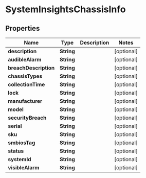 

# SystemInsightsChassisInfo


## Properties

| Name | Type | Description | Notes |
|------------ | ------------- | ------------- | -------------|
|**description** | **String** |  |  [optional] |
|**audibleAlarm** | **String** |  |  [optional] |
|**breachDescription** | **String** |  |  [optional] |
|**chassisTypes** | **String** |  |  [optional] |
|**collectionTime** | **String** |  |  [optional] |
|**lock** | **String** |  |  [optional] |
|**manufacturer** | **String** |  |  [optional] |
|**model** | **String** |  |  [optional] |
|**securityBreach** | **String** |  |  [optional] |
|**serial** | **String** |  |  [optional] |
|**sku** | **String** |  |  [optional] |
|**smbiosTag** | **String** |  |  [optional] |
|**status** | **String** |  |  [optional] |
|**systemId** | **String** |  |  [optional] |
|**visibleAlarm** | **String** |  |  [optional] |



